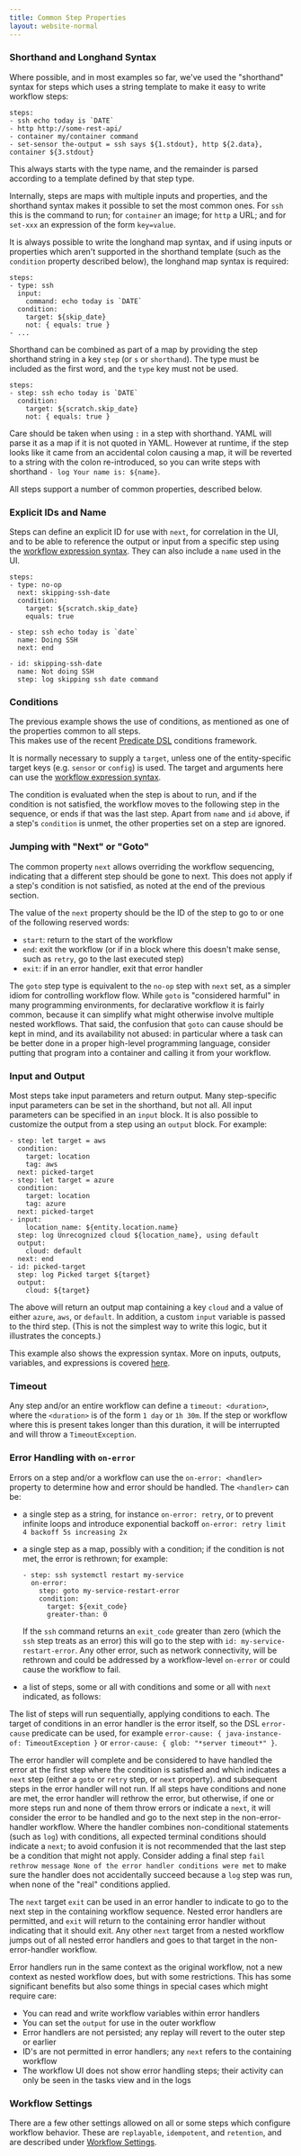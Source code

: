 ```yaml
---
title: Common Step Properties
layout: website-normal
---
```


### Shorthand and Longhand Syntax

Where possible, and in most examples so far, we've used the "shorthand" syntax for steps
which uses a string template to make it easy to write workflow steps:

```
steps:
- ssh echo today is `DATE`
- http http://some-rest-api/
- container my/container command
- set-sensor the-output = ssh says ${1.stdout}, http ${2.data}, container ${3.stdout}
```

This always starts with the type name, and the remainder is parsed according to a template
defined by that step type.

Internally, steps are maps with multiple inputs and properties,
and the shorthand syntax makes it possible to set the most common ones.
For `ssh` this is the command to run; for `container` an image; for `http` a URL; and for `set-xxx`
an expression of the form `key=value`.

It is always possible to write the longhand map syntax, and if using inputs or properties
which aren't supported in the shorthand template (such as the `condition` property described below),
the longhand map syntax is required:

```
steps:
- type: ssh
  input:
    command: echo today is `DATE`
  condition:
    target: ${skip_date}
    not: { equals: true }
- ...
```

Shorthand can be combined as part of a map by providing the step shorthand string in a key
`step` (or `s` or `shorthand`). The type must be included as the first word, and the `type` key must not be used.

```
steps:
- step: ssh echo today is `DATE`
  condition:
    target: ${scratch.skip_date}
    not: { equals: true }
```

Care should be taken when using `:` in a step with shorthand. YAML will parse it as a map if it is not quoted in YAML.
However at runtime, if the step looks like it came from an accidental colon causing a map, it will be reverted to a
string with the colon re-introduced, so you can write steps with shorthand `- log Your name is: ${name}`.

All steps support a number of common properties, described below.

### Explicit IDs and Name

Steps can define an explicit ID for use with `next`, for correlation in the UI,
and to be able to reference the output or input from a specific step using
the [workflow expression syntax](variables.md).
They can also include a `name` used in the UI.

```
steps:
- type: no-op
  next: skipping-ssh-date
  condition:
    target: ${scratch.skip_date}
    equals: true

- step: ssh echo today is `date`
  name: Doing SSH
  next: end

- id: skipping-ssh-date
  name: Not doing SSH
  step: log skipping ssh date command
```

### Conditions

The previous example shows the use of conditions, as mentioned as one of the properties common to all steps.  
This makes use of the recent [Predicate DSL](../yaml-reference.md#predicate-dsl) conditions framework.

It is normally necessary to supply a `target`, unless one of the entity-specific target keys (e.g. `sensor` or `config`)
is used. The target and arguments here can use the [workflow expression syntax](variables.md).

The condition is evaluated when the step is about to run, and if the condition is not satisfied,
the workflow moves to the following step in the sequence, or ends if that was the last step.
Apart from `name` and `id` above, if a step's `condition` is unmet,
the other properties set on a step are ignored.

### Jumping with "Next" or "Goto"

The common property `next` allows overriding the workflow sequencing,
indicating that a different step should be gone to next.
This does not apply if a step's condition is not satisfied, as noted at the end of the previous section.

The value of the `next` property should be the ID of the step to go to
or one of the following reserved words:

* `start`: return to the start of the workflow
* `end`: exit the workflow (or if in a block where this doesn't make sense, such as `retry`, go to the last executed
  step)
* `exit`: if in an error handler, exit that error handler

The `goto` step type is equivalent to the `no-op` step with `next` set,
as a simpler idiom for controlling workflow flow.
While `goto` is "considered harmful" in many programming environments,
for declarative workflow it is fairly common, because it can simplify what
might otherwise involve multiple nested workflows.
That said, the confusion that `goto` can cause should be kept in mind,
and its availability not abused:  in particular where a task can be better done
in a proper high-level programming language, consider putting that program
into a container and calling it from your workflow.

### Input and Output

Most steps take input parameters and return output.
Many step-specific input parameters can be set in the shorthand, but not all.
All input parameters can be specified in an `input` block.
It is also possible to customize the output from a step using an `output` block.
For example:

```
- step: let target = aws
  condition:
    target: location
    tag: aws
  next: picked-target
- step: let target = azure
  condition:
    target: location
    tag: azure
  next: picked-target
- input:
    location_name: ${entity.location.name}
  step: log Unrecognized cloud ${location_name}, using default
  output:
    cloud: default
  next: end
- id: picked-target
  step: log Picked target ${target}
  output:
    cloud: ${target}
```

The above will return an output map containing a key `cloud` and a value of either `azure`, `aws`, or `default`.
In addition, a custom `input` variable is passed to the third step.
(This is not the simplest way to write this logic, but it illustrates the concepts.)

This example also shows the expression syntax. More on inputs, outputs, variables, and expressions
is covered [here](variables.md).

### Timeout

Any step and/or an entire workflow can define a `timeout: <duration>`,
where the `<duration>` is of the form `1 day` or `1h 30m`.
If the step or workflow where this is present takes longer than this duration,
it will be interrupted and will throw a `TimeoutException`.

### Error Handling with `on-error`

Errors on a step and/or a workflow can use the `on-error: <handler>` property to determine how
and error should be handled. The `<handler>` can be:

* a single step as a string, for instance `on-error: retry`, or to prevent infinite loops
  and introduce exponential backoff `on-error: retry limit 4 backoff 5s increasing 2x`

* a single step as a map, possibly with a condition; if the condition is not met,
  the error is rethrown; for example:

  ```
  - step: ssh systemctl restart my-service
    on-error:
      step: goto my-service-restart-error
      condition:
        target: ${exit_code}
        greater-than: 0
  ```

  If the `ssh` command returns an `exit_code` greater than zero (which the `ssh` step treats as an error)
  this will go to the step with `id: my-service-restart-error`.
  Any other error, such as network connectivity, will be rethrown and could be addressed by a workflow-level
  `on-error` or could cause the workflow to fail.

* a list of steps, some or all with conditions and some or all with `next` indicated, as follows:

The list of steps will run sequentially, applying conditions to each.
The target of conditions in an error handler is the error itself, so
the DSL `error-cause` predicate can be used, for example
`error-cause: { java-instance-of: TimeoutException }` or
`error-cause: { glob: "*server timeout*" }`.

The error handler will complete and be considered to have handled the error at the first step
where the condition is satisfied and which indicates a `next` step (either a `goto` or `retry` step, or `next`
property).
and subsequent steps in the error handler will not run.
If all steps have conditions and none are met, the error handler will rethrow the error,
but otherwise, if one or more steps run and none of them throw errors or indicate a `next`,
it will consider the error to be handled and go to the next step in the non-error-handler workflow.
Where the handler combines non-conditional statements (such as `log`) with conditions,
all expected terminal conditions should indicate a `next`; to avoid confusion it is not recommended that
the last step be a condition that might not apply. Consider adding a final step
`fail rethrow message None of the error handler conditions were met` to make sure the handler does not
accidentally succeed because a `log` step was run, when none of the "real" conditions applied.

The `next` target `exit` can be used in an error handler to indicate to go to the next step in the containing
workflow sequence. Nested error handlers are permitted, and `exit` will return to the containing error handler
without indicating that it should exit. Any other `next` target from a nested workflow jumps out of all nested
error handlers and goes to that target in the non-error-handler workflow.

Error handlers run in the same context as the original workflow, not a new context as nested workflow does,
but with some restrictions. This has some significant benefits but also some things in special cases which
might require care:

* You can read and write workflow variables within error handlers
* You can set the `output` for use in the outer workflow
* Error handlers are not persisted; any replay will revert to the outer step or earlier
* ID's are not permitted in error handlers; any `next` refers to the containing workflow
* The workflow UI does not show error handling steps; their activity can only be seen in the tasks view
  and in the logs

### Workflow Settings

There are a few other settings allowed on all or some steps which configure workflow behavior.
These are `replayable`, `idempotent`, and `retention`,
and are described under [Workflow Settings](settings.md).

